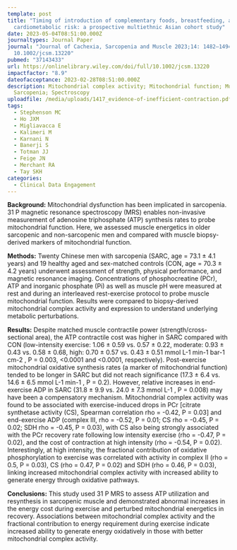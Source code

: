 ```yaml
---
template: post
title: "Timing of introduction of complementary foods, breastfeeding, and child
  cardiometabolic risk: a prospective multiethnic Asian cohort study"
date: 2023-05-04T08:51:00.000Z
journaltypes: Journal Paper
journal: "Journal of Cachexia, Sarcopenia and Muscle 2023;14: 1482–1494, doi:
  10.1002/jcsm.13220"
pubmed: "37143433"
url: https://onlinelibrary.wiley.com/doi/full/10.1002/jcsm.13220
impactfactor: "8.9"
dateofacceptance: 2023-02-28T08:51:00.000Z
description: Mitochondrial complex activity; Mitochondrial function; Muscle;
  Sarcopenia; Spectroscopy
uploadfile: /media/uploads/1417_evidence-of-inefficient-contraction.pdf
tags:
  - Stephenson MC
  - Ho JXM
  - Migliavacca E
  - Kalimeri M
  - Karnani N
  - Banerji S
  - Totman JJ
  - Feige JN
  - Merchant RA
  - Tay SKH
categories:
  - Clinical Data Engagement
---
```

<!--StartFragment-->

**Background:** Mitochondrial dysfunction has been implicated in sarcopenia. 31 P magnetic resonance spectroscopy (MRS) enables non-invasive measurement of adenosine triphosphate (ATP) synthesis rates to probe mitochondrial function. Here, we assessed muscle energetics in older sarcopenic and non-sarcopenic men and compared with muscle biopsy-derived markers of mitochondrial function.

**Methods:** Twenty Chinese men with sarcopenia (SARC, age = 73.1 ± 4.1 years) and 19 healthy aged and sex-matched controls (CON, age = 70.3 ± 4.2 years) underwent assessment of strength, physical performance, and magnetic resonance imaging. Concentrations of phosphocreatine (PCr), ATP and inorganic phosphate (Pi) as well as muscle pH were measured at rest and during an interleaved rest-exercise protocol to probe muscle mitochondrial function. Results were compared to biopsy-derived mitochondrial complex activity and expression to understand underlying metabolic perturbations.

**Results:** Despite matched muscle contractile power (strength/cross-sectional area), the ATP contractile cost was higher in SARC compared with CON (low-intensity exercise: 1.06 ± 0.59 vs. 0.57 ± 0.22, moderate: 0.93 ± 0.43 vs. 0.58 ± 0.68, high: 0.70 ± 0.57 vs. 0.43 ± 0.51 mmol L-1 min-1 bar-1 cm-2 , P = 0.003, <0.0001 and <0.0001, respectively). Post-exercise mitochondrial oxidative synthesis rates (a marker of mitochondrial function) tended to be longer in SARC but did not reach significance (17.3 ± 6.4 vs. 14.6 ± 6.5 mmol L-1 min-1 , P = 0.2). However, relative increases in end-exercise ADP in SARC (31.8 ± 9.9 vs. 24.0 ± 7.3 mmol L-1 , P = 0.008) may have been a compensatory mechanism. Mitochondrial complex activity was found to be associated with exercise-induced drops in PCr \[citrate synthetase activity (CS), Spearman correlation rho = -0.42, P = 0.03] and end-exercise ADP (complex III, rho = -0.52, P = 0.01; CS rho = -0.45, P = 0.02; SDH rho = -0.45, P = 0.03), with CS also being strongly associated with the PCr recovery rate following low intensity exercise (rho = -0.47, P = 0.02), and the cost of contraction at high intensity (rho = -0.54, P = 0.02). Interestingly, at high intensity, the fractional contribution of oxidative phosphorylation to exercise was correlated with activity in complex II (rho = 0.5, P = 0.03), CS (rho = 0.47, P = 0.02) and SDH (rho = 0.46, P = 0.03), linking increased mitochondrial complex activity with increased ability to generate energy through oxidative pathways.

**Conclusions:** This study used 31 P MRS to assess ATP utilization and resynthesis in sarcopenic muscle and demonstrated abnormal increases in the energy cost during exercise and perturbed mitochondrial energetics in recovery. Associations between mitochondrial complex activity and the fractional contribution to energy requirement during exercise indicate increased ability to generate energy oxidatively in those with better mitochondrial complex activity.

<!--EndFragment-->
